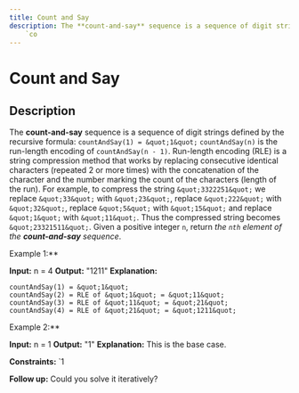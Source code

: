 ```yaml
---
title: Count and Say
description: The **count-and-say** sequence is a sequence of digit strings defined by the recursive formula:
	`co
---
```

# Count and Say
## Description
The **count-and-say** sequence is a sequence of digit strings defined by the recursive formula:
	`countAndSay(1) = &quot;1&quot;`
	`countAndSay(n)` is the run-length encoding of `countAndSay(n - 1)`.
Run-length encoding (RLE) is a string compression method that works by replacing consecutive identical characters (repeated 2 or more times) with the concatenation of the character and the number marking the count of the characters (length of the run). For example, to compress the string `&quot;3322251&quot;` we replace `&quot;33&quot;` with `&quot;23&quot;`, replace `&quot;222&quot;` with `&quot;32&quot;`, replace `&quot;5&quot;` with `&quot;15&quot;` and replace `&quot;1&quot;` with `&quot;11&quot;`. Thus the compressed string becomes `&quot;23321511&quot;`.
Given a positive integer `n`, return *the *`nth`* element of the **count-and-say** sequence*.
 
Example 1:**

**Input:** n = 4
**Output:** &quot;1211&quot;
**Explanation:**
```
countAndSay(1) = &quot;1&quot;
countAndSay(2) = RLE of &quot;1&quot; = &quot;11&quot;
countAndSay(3) = RLE of &quot;11&quot; = &quot;21&quot;
countAndSay(4) = RLE of &quot;21&quot; = &quot;1211&quot;
```

Example 2:**

**Input:** n = 1
**Output:** &quot;1&quot;
**Explanation:**
This is the base case.

 
**Constraints:**
	`1 
 
**Follow up:** Could you solve it iteratively?
